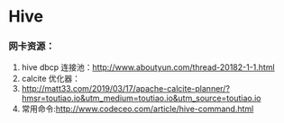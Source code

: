# Hive
### 网卡资源：
1. hive dbcp 连接池：http://www.aboutyun.com/thread-20182-1-1.html
2. calcite 优化器：
3. http://matt33.com/2019/03/17/apache-calcite-planner/?hmsr=toutiao.io&utm_medium=toutiao.io&utm_source=toutiao.io
3. 常用命令:http://www.codeceo.com/article/hive-command.html